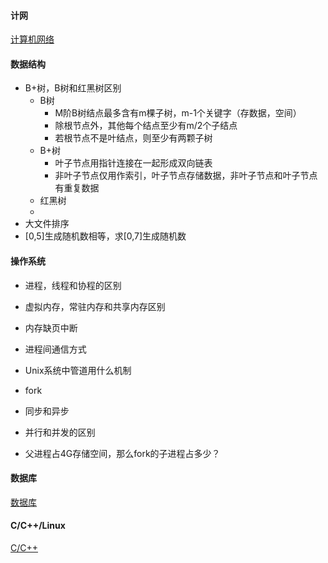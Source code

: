 #### 计网

[计算机网络](Network.md)



#### 数据结构

- B+树，B树和红黑树区别
  - B树
    - M阶B树结点最多含有m棵子树，m-1个关键字（存数据，空间）
    - 除根节点外，其他每个结点至少有m/2个子结点
    - 若根节点不是叶结点，则至少有两颗子树
  - B+树
    - 叶子节点用指针连接在一起形成双向链表
    - 非叶子节点仅用作索引，叶子节点存储数据，非叶子节点和叶子节点有重复数据
  - 红黑树
  - 
- 大文件排序
- [0,5]生成随机数相等，求[0,7]生成随机数

#### 操作系统

- 进程，线程和协程的区别
- 虚拟内存，常驻内存和共享内存区别
- 内存缺页中断
- 进程间通信方式
- Unix系统中管道用什么机制
- fork
- 同步和异步
- 并行和并发的区别

- 父进程占4G存储空间，那么fork的子进程占多少？

#### 数据库

[数据库](DataBase.md)

#### C/C++/Linux

[C/C++](CPP.md)